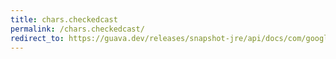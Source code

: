 ```yaml
---
title: chars.checkedcast
permalink: /chars.checkedcast/
redirect_to: https://guava.dev/releases/snapshot-jre/api/docs/com/google/common/primitives/Chars.html#checkedCast-long-
---
```

